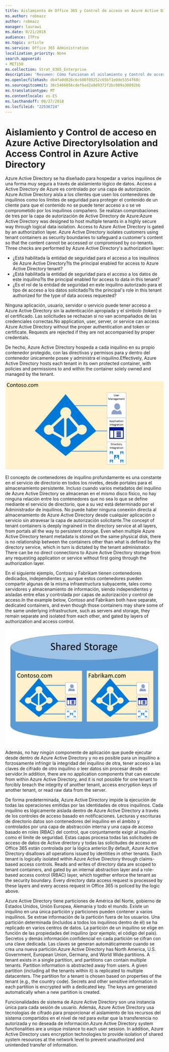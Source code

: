 ```yaml
---
title: Aislamiento de Office 365 y Control de acceso en Azure Active Directory
ms.author: robmazz
author: robmazz
manager: laurawi
ms.date: 8/21/2018
audience: ITPro
ms.topic: article
ms.service: Office 365 Administration
localization_priority: None
search.appverid:
- MET150
ms.collection: Strat_O365_Enterprise
description: 'Resumen: Cómo funcionan el aislamiento y Control de acceso dentro de Azure Active Directory.'
ms.openlocfilehash: db4fa0d026c6c608f09252c65bf1e0de5354f68c
ms.sourcegitcommit: 36c5466056cdef6ad2a8d9372f2bc009a30892bb
ms.translationtype: MT
ms.contentlocale: es-ES
ms.lasthandoff: 08/27/2018
ms.locfileid: "22536724"
---
```

# <a name="isolation-and-access-control-in-azure-active-directory"></a><span data-ttu-id="2364f-103">Aislamiento y Control de acceso en Azure Active Directory</span><span class="sxs-lookup"><span data-stu-id="2364f-103">Isolation and Access Control in Azure Active Directory</span></span>

<span data-ttu-id="2364f-p101">Azure Active Directory se ha diseñado para hospedar a varios inquilinos de una forma muy segura a través de aislamiento lógico de datos. Acceso a Active Directory de Azure es controlado por una capa de autorización. Azure Active Directory aísla a los clientes que usen los contenedores de inquilinos como los límites de seguridad para proteger el contenido de un cliente para que el contenido no se puede tener acceso a o se ve comprometido por los inquilinos compañero. Se realizan comprobaciones de tres por la capa de autorización de Active Directory de Azure:</span><span class="sxs-lookup"><span data-stu-id="2364f-p101">Azure Active Directory was designed to host multiple tenants in a highly secure way through logical data isolation. Access to Azure Active Directory is gated by an authorization layer. Azure Active Directory isolates customers using tenant containers as security boundaries to safeguard a customer's content so that the content cannot be accessed or compromised by co-tenants. Three checks are performed by Azure Active Directory's authorization layer:</span></span>
- <span data-ttu-id="2364f-108">¿Está habilitada la entidad de seguridad para el acceso a los inquilinos de Azure Active Directory?</span><span class="sxs-lookup"><span data-stu-id="2364f-108">Is the principal enabled for access to Azure Active Directory tenant?</span></span>
- <span data-ttu-id="2364f-109">¿Está habilitada la entidad de seguridad para el acceso a los datos de este inquilino?</span><span class="sxs-lookup"><span data-stu-id="2364f-109">Is the principal enabled for access to data in this tenant?</span></span>
- <span data-ttu-id="2364f-110">¿Es el rol de la entidad de seguridad en este inquilino autorizado para el tipo de acceso a los datos solicitado?</span><span class="sxs-lookup"><span data-stu-id="2364f-110">Is the principal's role in this tenant authorized for the type of data access requested?</span></span>

<span data-ttu-id="2364f-p102">Ninguna aplicación, usuario, servidor o servicio puede tener acceso a Azure Active Directory sin la autenticación apropiada y el símbolo (token) o el certificado. Las solicitudes se rechazan si no van acompañados de las credenciales correctas.</span><span class="sxs-lookup"><span data-stu-id="2364f-p102">No application, user, server, or service can access Azure Active Directory without the proper authentication and token or certificate. Requests are rejected if they are not accompanied by proper credentials.</span></span>

<span data-ttu-id="2364f-113">De hecho, Azure Active Directory hospeda a cada inquilino en su propio contenedor protegido, con las directivas y permisos para y dentro del contenedor únicamente posee y administra el inquilino.</span><span class="sxs-lookup"><span data-stu-id="2364f-113">Effectively, Azure Active Directory hosts each tenant in its own protected container, with policies and permissions to and within the container solely owned and managed by the tenant.</span></span>
 
![Contenedor de Azure](media/office-365-isolation-azure-container.png)

<span data-ttu-id="2364f-p103">El concepto de contenedores de inquilino profundamente es una constante en el servicio de directorio en todos los niveles, desde portales para el almacenamiento persistente. Incluso cuando varios metadatos del inquilino de Azure Active Directory se almacenan en el mismo disco físico, no hay ninguna relación entre los contenedores que no sea lo que se define mediante el servicio de directorio, que a su vez está determinado por el Administrador de inquilinos. No puede haber ninguna conexión directa al almacenamiento de Azure Active Directory desde cualquier aplicación o servicio sin atravesar la capa de autorización solicitante.</span><span class="sxs-lookup"><span data-stu-id="2364f-p103">The concept of tenant containers is deeply ingrained in the directory service at all layers, from portals all the way to persistent storage. Even when multiple Azure Active Directory tenant metadata is stored on the same physical disk, there is no relationship between the containers other than what is defined by the directory service, which in turn is dictated by the tenant administrator. There can be no direct connections to Azure Active Directory storage from any requesting application or service without first going through the authorization layer.</span></span>

<span data-ttu-id="2364f-118">En el siguiente ejemplo, Contoso y Fabrikam tienen contenedores dedicados, independientes y, aunque estos contenedores pueden compartir algunas de la misma infraestructura subyacente, tales como servidores y almacenamiento de información, siendo independientes y aisladas entre ellas y controlada por capas de autorización y control de acceso.</span><span class="sxs-lookup"><span data-stu-id="2364f-118">In the example below, Contoso and Fabrikam both have separate, dedicated containers, and even though those containers may share some of the same underlying infrastructure, such as servers and storage, they remain separate and isolated from each other, and gated by layers of authorization and access control.</span></span>
 
![Contenedores dedicados de Azure](media/office-365-isolation-azure-dedicated-containers.png)

<span data-ttu-id="2364f-120">Además, no hay ningún componente de aplicación que puede ejecutar desde dentro de Azure Active Directory y no es posible para un inquilino a forzosamente infringir la integridad del inquilino de otra, tener acceso a las claves de cifrado de otro inquilino o leer datos sin procesar desde el servidor.</span><span class="sxs-lookup"><span data-stu-id="2364f-120">In addition, there are no application components that can execute from within Azure Active Directory, and it is not possible for one tenant to forcibly breach the integrity of another tenant, access encryption keys of another tenant, or read raw data from the server.</span></span>

<span data-ttu-id="2364f-p104">De forma predeterminada, Azure Active Directory impide la ejecución de todas las operaciones emitidas por las identidades de otros inquilinos. Cada inquilino es lógicamente aislada dentro de Azure Active Directory a través de los controles de acceso basado en notificaciones. Lecturas y escrituras de directorio datos son contenedores del inquilino en el ámbito y controlados por una capa de abstracción interna y una capa de acceso basado en roles (RBAC) del control, que conjuntamente exigir al inquilino como el límite de seguridad. Estas capas procesa todas las solicitudes de acceso de datos de Active directory y todas las solicitudes de acceso en Office 365 están controlada por la lógica anterior.</span><span class="sxs-lookup"><span data-stu-id="2364f-p104">By default, Azure Active Directory disallows all operations issued by identities in other tenants. Each tenant is logically isolated within Azure Active Directory through claims-based access controls. Reads and writes of directory data are scoped to tenant containers, and gated by an internal abstraction layer and a role-based access control (RBAC) layer, which together enforce the tenant as the security boundary. Every directory data access request is processed by these layers and every access request in Office 365 is policed by the logic above.</span></span>

<span data-ttu-id="2364f-p105">Azure Active Directory tiene particiones de América del Norte, gobierno de Estados Unidos, Unión Europea, Alemania y todo el mundo. Existe un inquilino en una única partición y particiones pueden contener a varios inquilinos. Se extrae información de la partición fuera de los usuarios. Una partición determinada (incluidos a todos los inquilinos dentro de él) se ha replicado en varios centros de datos. La partición de un inquilino se elige en función de las propiedades del inquilino (por ejemplo, el código del país). Secretos y demás información confidencial en cada partición se cifran con una clave dedicada. Las claves se generan automáticamente cuando se crea una nueva partición.</span><span class="sxs-lookup"><span data-stu-id="2364f-p105">Azure Active Directory has North America, U.S. Government, European Union, Germany, and World Wide partitions. A tenant exists in a single partition, and partitions can contain multiple tenants. Partition information is abstracted away from users. A given partition (including all the tenants within it) is replicated to multiple datacenters. The partition for a tenant is chosen based on properties of the tenant (e.g., the country code). Secrets and other sensitive information in each partition is encrypted with a dedicated key. The keys are generated automatically when a new partition is created.</span></span>

<span data-ttu-id="2364f-p106">Funcionalidades de sistema de Azure Active Directory son una instancia única para cada sesión de usuario. Además, Azure Active Directory usa tecnologías de cifrado para proporcionar el aislamiento de los recursos del sistema compartidos en el nivel de red para evitar que la transferencia no autorizada y no deseada de información.</span><span class="sxs-lookup"><span data-stu-id="2364f-p106">Azure Active Directory system functionalities are a unique instance to each user session. In addition, Azure Active Directory uses encryption technologies to provide isolation of shared system resources at the network level to prevent unauthorized and unintended transfer of information.</span></span>
